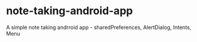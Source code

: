 # note-taking-android-app
A simple note taking andrroid app - sharedPreferences, AlertDialog, Intents, Menu
